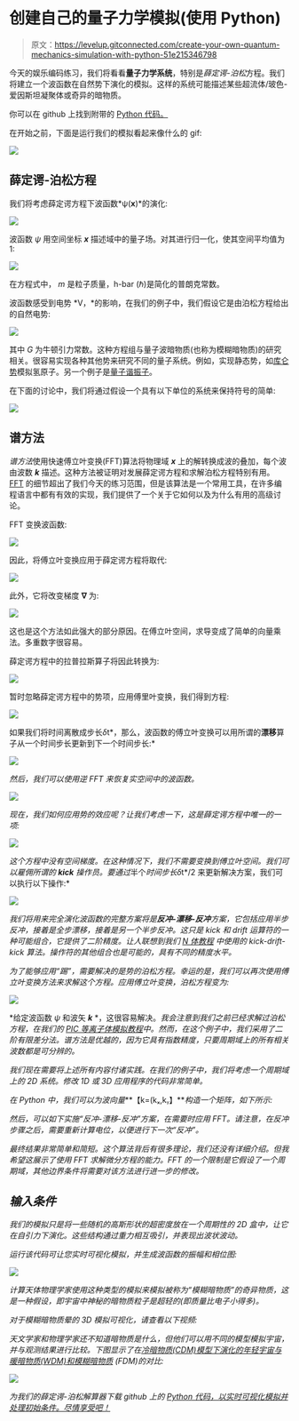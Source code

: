 # 创建自己的量子力学模拟(使用 Python)

> 原文：<https://levelup.gitconnected.com/create-your-own-quantum-mechanics-simulation-with-python-51e215346798>

今天的娱乐编码练习，我们将看看**量子力学系统**，特别是*薛定谔-泊松*方程。我们将建立一个波函数在自然势下演化的模拟。这样的系统可能描述某些超流体/玻色-爱因斯坦凝聚体或奇异的暗物质。

你可以在 github 上找到附带的 [Python 代码。](https://github.com/pmocz/quantumspectral-python)

在开始之前，下面是运行我们的模拟看起来像什么的 gif:

![](img/75b2d627184983eb3616a186b52d5eff.png)

## 薛定谔-泊松方程

我们将考虑薛定谔方程下波函数*ψ(****x****)*的演化:

![](img/200f074f7b42b3906df84047654771ed.png)

波函数 *ψ* 用空间坐标 ***x*** 描述域中的量子场。对其进行归一化，使其空间平均值为 1:

![](img/456c037b9a0c3bf4331b1618706d2160.png)

在方程式中， *m* 是粒子质量，h-bar (ℏ)是简化的普朗克常数。

波函数感受到电势 *V，*的影响，在我们的例子中，我们假设它是由泊松方程给出的自然电势:

![](img/de8336286a892188f2a7b8a1a65119ad.png)

其中 *G* 为牛顿引力常数。这种方程组与量子波暗物质(也称为模糊暗物质)的研究相关。很容易实现各种其他势来研究不同的量子系统。例如，实现静态势，如[库仑势](https://en.wikipedia.org/wiki/Electric_potential#Electric_potential_due_to_a_point_charge)模拟氢原子。另一个例子是[量子谐振子](https://en.wikipedia.org/wiki/Quantum_harmonic_oscillator)。

在下面的讨论中，我们将通过假设一个具有以下单位的系统来保持符号的简单:

![](img/adf17c92ad2422a5787eda34289576e7.png)

## 谱方法

*谱方法*使用快速傅立叶变换(FFT)算法将物理域 ***x*** 上的解转换成波的叠加，每个波由波数 ***k*** 描述。这种方法被证明对发展薛定谔方程和求解泊松方程特别有用。 [FFT](https://en.wikipedia.org/wiki/Fast_Fourier_transform) 的细节超出了我们今天的练习范围，但是该算法是一个常用工具，在许多编程语言中都有有效的实现，我们提供了一个关于它如何以及为什么有用的高级讨论。

FFT 变换波函数:

![](img/3e5b59bfbaf4a6b4bb72fc4401da41e3.png)

因此，将傅立叶变换应用于薛定谔方程将取代:

![](img/997ca654e58e3700e869cdd1aadd5483.png)

此外，它将改变梯度 **∇** 为:

![](img/e436b077f02d23bfe59c4e811efd0aae.png)

这也是这个方法如此强大的部分原因。在傅立叶空间，求导变成了简单的向量乘法。多重数字很容易。

薛定谔方程中的拉普拉斯算子将因此转换为:

![](img/c4878fefbadaf0bb3db620b13b61490a.png)

暂时忽略薛定谔方程中的势项，应用傅里叶变换，我们得到方程:

![](img/ccd7ecc7d6ffa76132973994836c9ef5.png)

如果我们将时间离散成步长*δ*t*，那么，波函数的傅立叶变换可以用所谓的**漂移**算子从一个时间步长更新到下一个时间步长:*

*![](img/ccbd3f1b9744b78272f12adf42eedd5a.png)*

*然后，我们可以使用逆 FFT 来恢复实空间中的波函数。*

*![](img/cc073748cc9748db8a3a84898b04c05e.png)*

*现在，我们如何应用势的效应呢？让我们考虑一下，这是薛定谔方程中唯一的一项:*

*![](img/571989fdd4befd7564b09347e4cd4749.png)*

*这个方程中没有空间梯度。在这种情况下，我们不需要变换到傅立叶空间。我们可以雇佣所谓的 **kick** 操作员。要通过*半个*时间步长δ*t*/2 来更新解决方案，我们可以执行以下操作:*

*![](img/92780f0587feae75ee0450040bee7852.png)*

*我们将用来完全演化波函数的完整方案将是**反冲-漂移-反冲**方案，它包括应用半步反冲，接着是全步漂移，接着是另一个半步反冲。这只是 kick 和 drift 运算符的一种可能组合，它提供了二阶精度。让人联想到我们 [*N 体教程*](https://medium.com/swlh/create-your-own-n-body-simulation-with-python-f417234885e9) 中使用的 kick-drift-kick 算法。操作符的其他组合也是可能的，具有不同的精度水平。*

*为了能够应用“踢”，需要解决的是势的泊松方程。幸运的是，我们可以再次使用傅立叶变换方法来求解这个方程。应用傅立叶变换，泊松方程变为:*

*![](img/23035fc61a3bc095a4c73d984f5cfcd7.png)*

*给定波函数 *ψ* 和波矢 ***k*** *，这很容易解决。*我会注意到我们之前已经求解过泊松方程，在我们的 [PIC 等离子体模拟教程](https://medium.com/swlh/create-your-own-plasma-pic-simulation-with-python-39145c66578b)中。然而，在这个例子中，我们采用了二阶有限差分法。谱方法是优越的，因为它具有指数精度，只要周期域上的所有相关波数都是可分辨的。*

*我们现在需要将上述所有内容付诸实践。在我们的例子中，我们将考虑一个周期域上的 2D 系统。修改 1D 或 3D 应用程序的代码非常简单。*

*在 Python 中，我们可以为波向量***【k=(kₓ,kᵧ】***构造一个矩阵，如下所示:*

*然后，可以如下实施“反冲-漂移-反冲”方案，在需要时应用 FFT。请注意，在反冲步骤之后，需要重新计算电位，以便进行下一次“反冲”。*

*最终结果非常简单和简短。这个算法背后有很多理论，我们还没有详细介绍。但我希望这展示了使用 FFT 求解微分方程的能力。FFT 的一个限制是它假设了一个周期域，其他边界条件将需要对该方法进行进一步的修改。*

## *输入条件*

*我们的模拟只是将一些随机的高斯形状的超密度放在一个周期性的 2D 盒中，让它在自引力下演化。这些结构通过重力相互吸引，并表现出波状波动。*

*运行该代码可让您实时可视化模拟，并生成波函数的振幅和相位图:*

*![](img/720ceba771113817d67441841847f600.png)*

*计算天体物理学家使用这种类型的模拟来模拟被称为“模糊暗物质”的奇异物质，这是一种假设，即宇宙中神秘的暗物质粒子是超轻的(即质量比电子小得多)。*

*对于模糊暗物质晕的 3D 模拟可视化，请查看以下视频:*

*天文学家和物理学家还不知道暗物质是什么，但他们可以用不同的模型模拟宇宙，并与观测结果进行比较。下图显示了在[冷暗物质(CDM)模型下演化的年轻宇宙与暖暗物质(WDM)和模糊暗物质](https://www.nature.com/articles/s41550-019-0947-0?error=cookies_not_supported&code=8c081490-d3e7-449e-ac06-e1e1ab685b31) (FDM)的对比:*

*![](img/673c325f96d3eb6c9810044fa07ef7d0.png)*

*为我们的薛定谔-泊松解算器下载 github 上的 [Python 代码，以实时可视化模拟并处理初始条件。尽情享受吧！](https://github.com/pmocz/quantumspectral-python)*